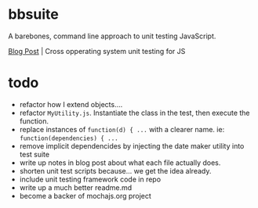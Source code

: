 # bbsuite
A barebones, command line approach to unit testing JavaScript. 

[Blog Post](https://github.com/rjminchuk/Programming-Notes/blob/develop/md/jsTests.md) | Cross opperating system unit testing for JS

# todo
- refactor how I extend objects....
- refactor `MyUtility.js`. Instantiate the class in the test, then execute the function.
- replace instances of `function(d) { ...` with a clearer name. ie: `function(dependencies) { ...`
- remove implicit dependencides by injecting the date maker utility into test suite
- write up notes in blog post about what each file actually does. 
- shorten unit test scripts because... we get the idea already.
- include unit testing framework code in repo
- write up a much better readme.md
- become a backer of mochajs.org project
